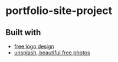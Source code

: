 # portfolio-site-project

## Built with
- [free logo design](https://www.freelogodesign.org)
- [unsplash, beautiful free photos](https://unsplash.com)